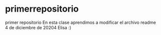 # primerrepositorio
primer repositorio
En esta clase aprendimos a modificar el archivo readme
4 de diciembre de 20204
Elisa :) 
